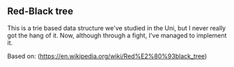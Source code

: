 Red-Black tree
---

This is a trie based data structure we've studied in the Uni, but I never really got the hang of it. Now, although through a fight, I've managed to implement it. 

Based on: (https://en.wikipedia.org/wiki/Red%E2%80%93black_tree)
